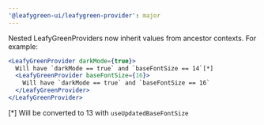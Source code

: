 ```yaml
---
'@leafygreen-ui/leafygreen-provider': major
---
```


Nested LeafyGreenProviders now inherit values from ancestor contexts.
For example:

```jsx
<LeafyGreenProvider darkMode={true}>
  Will have `darkMode == true` and `baseFontSize == 14`[*]
  <LeafyGreenProvider baseFontSize={16}>
    Will have `darkMode == true` and `baseFontSize == 16`
  </LeafyGreenProvider>
</LeafyGreenProvider>
```

[*] Will be converted to 13 with `useUpdatedBaseFontSize`
